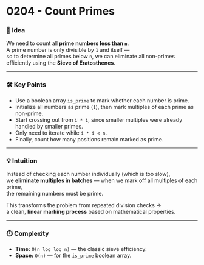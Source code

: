 # 0204 - Count Primes

### 🧠 Idea
We need to count all **prime numbers less than `n`**.  
A prime number is only divisible by `1` and itself —  
so to determine all primes below `n`, we can eliminate all non-primes efficiently using the **Sieve of Eratosthenes**.

---

### 🛠️ Key Points
- Use a boolean array `is_prime` to mark whether each number is prime.  
- Initialize all numbers as prime (`1`), then mark multiples of each prime as non-prime.  
- Start crossing out from `i * i`, since smaller multiples were already handled by smaller primes.  
- Only need to iterate while `i * i < n`.  
- Finally, count how many positions remain marked as prime.

---

### 💡 Intuition
Instead of checking each number individually (which is too slow),  
we **eliminate multiples in batches** — when we mark off all multiples of each prime,  
the remaining numbers must be prime.  

This transforms the problem from repeated division checks →  
a clean, **linear marking process** based on mathematical properties.

---

### ⏱️ Complexity
- **Time:** `O(n log log n)` — the classic sieve efficiency.  
- **Space:** `O(n)` — for the `is_prime` boolean array.
